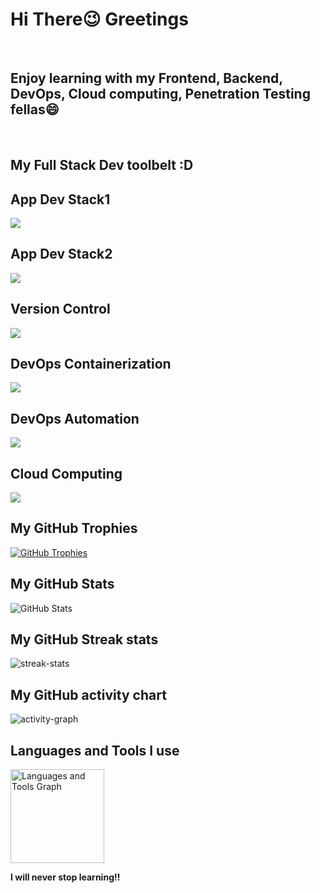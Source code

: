 <h1 style="align: center">Hi There😉 Greetings</h1>
<br>
<h2 style="align: center">Enjoy learning with my Frontend, Backend, DevOps, Cloud computing, Penetration Testing fellas😄</h2>
<br>
<h2 style="align: center">My Full Stack Dev toolbelt :D</h2>
<h2 style="align: center">App Dev Stack1</h2>
<img src="https://skillicons.dev/icons?i=html,css,sass,js,react,nodejs,express,webpack,npm,mysql,sequelize,postgres&perline=4" />
<br>
<h2 style="align: center">App Dev Stack2</h2>
<img src="https://skillicons.dev/icons?i=html,css,sass,js,ts,npm,mongodb,graphql&perline=4" />
<br>
<h2 style="align: center">Version Control</h2>
<img src="https://skillicons.dev/icons?i=git,gitlab,github&perline=4" />
<br>
<h2 style="align: center">DevOps Containerization</h2>
<img src="https://skillicons.dev/icons?i=docker&perline=2" />
<br>
<h2 style="align: center">DevOps Automation</h2>
<img src="https://skillicons.dev/icons?i=linux,py,bash,regex&perline=4" />
<br>
<h2 style="align: center">Cloud Computing</h2>
<img src="https://skillicons.dev/icons?i=aws&perline=2" />
<br>
<!-- GitHub Trophies -->
<h2 style="align: center">My GitHub Trophies</h2>
<p style="align: center">
  <a href="https://github.com/ryo-ma/github-profile-trophy">
    <img src="https://github-profile-trophy.vercel.app/?username=PhoenixYork166&theme=onedark&column=-1" alt="GitHub Trophies">
  </a>
</p>

<!-- GitHub Stats -->
<h2 style="align: center">My GitHub Stats</h2>
<p style="align: center">
  <img src="https://github-readme-stats-eight-theta.vercel.app/api?username=PhoenixYork166&show_icons=true&theme=cobalt&include_all_commits=true&count_private=true" alt="GitHub Stats">
</p>

<!-- GitHub streak-stats -->
<h2 style="align: center">My GitHub Streak stats</h2>
<p style="align: center">
  <img src="https://streak-stats.demolab.com/?user=PhoenixYork166&theme=tokyonight&hide_border=true" alt="streak-stats">
</p>

<!-- GitHub activity-graph -->
<h2 style="align: center">My GitHub activity chart</h2>
<p style="align: center">
  <img src="https://github-readme-activity-graph.vercel.app/graph?username=PhoenixYork166&area=true&theme=tokyo-night&hide_border=true" alt="activity-graph">
</p>

<!-- Languages and Tools -->
<h2 style="align: center">Languages and Tools I use</h2>
<div style="align: center">
  <img src="https://github-readme-stats-sigma-five.vercel.app/api/top-langs/?username=PhoenixYork166&locale=en&hide_title=false&layout=compact&card_width=320&langs_count=5&theme=dracula&hide_border=false&order=2" height="150" alt="Languages and Tools Graph">
</div>

<!-- Support -->
<p style="align: center">
  <strong>I will never stop learning!!</strong>
</p>
<p style="align: center">
  <a href="https://ko-fi.com/PhoenixYork166"></a>
</p>
